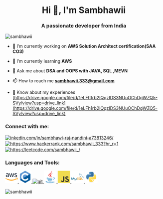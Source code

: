<h1 align="center">Hi 👋, I'm Sambhawii</h1>
<h3 align="center">A passionate developer from India</h3>

<p align="left"> <img src="https://komarev.com/ghpvc/?username=sambhawii&label=Profile%20views&color=0e75b6&style=flat" alt="sambhawii" /> </p>

- 🔭 I’m currently working on **AWS Solution Architect certification(SAA CO3)**

- 🌱 I’m currently learning **AWS**

- 💬 Ask me about **DSA and OOPS with JAVA, SQL ,MEVN**

- 📫 How to reach me **sambhawii.333@gmail.com**

- 📄 Know about my experiences [https://drive.google.com/file/d/1eLFh1rb2IQqzIDS3NUuOChDgWZQ5-SVy/view?usp=drive_link](https://drive.google.com/file/d/1eLFh1rb2IQqzIDS3NUuOChDgWZQ5-SVy/view?usp=drive_link)

<h3 align="left">Connect with me:</h3>
<p align="left">
<a href="https://linkedin.com/in/inkedin.com/in/sambhawi-raj-nandini-a73813246/" target="blank"><img align="center" src="https://raw.githubusercontent.com/rahuldkjain/github-profile-readme-generator/master/src/images/icons/Social/linked-in-alt.svg" alt="inkedin.com/in/sambhawi-raj-nandini-a73813246/" height="30" width="40" /></a>
<a href="https://www.hackerrank.com/https://www.hackerrank.com/sambhawii_333?hr_r=1" target="blank"><img align="center" src="https://raw.githubusercontent.com/rahuldkjain/github-profile-readme-generator/master/src/images/icons/Social/hackerrank.svg" alt="https://www.hackerrank.com/sambhawii_333?hr_r=1" height="30" width="40" /></a>
<a href="https://www.leetcode.com/https://leetcode.com/sambhawii_/" target="blank"><img align="center" src="https://raw.githubusercontent.com/rahuldkjain/github-profile-readme-generator/master/src/images/icons/Social/leet-code.svg" alt="https://leetcode.com/sambhawii_/" height="30" width="40" /></a>
</p>

<h3 align="left">Languages and Tools:</h3>
<p align="left"> <a href="https://aws.amazon.com" target="_blank" rel="noreferrer"> <img src="https://raw.githubusercontent.com/devicons/devicon/master/icons/amazonwebservices/amazonwebservices-original-wordmark.svg" alt="aws" width="40" height="40"/> </a> <a href="https://www.cprogramming.com/" target="_blank" rel="noreferrer"> <img src="https://raw.githubusercontent.com/devicons/devicon/master/icons/c/c-original.svg" alt="c" width="40" height="40"/> </a> <a href="https://git-scm.com/" target="_blank" rel="noreferrer"> <img src="https://www.vectorlogo.zone/logos/git-scm/git-scm-icon.svg" alt="git" width="40" height="40"/> </a> <a href="https://www.java.com" target="_blank" rel="noreferrer"> <img src="https://raw.githubusercontent.com/devicons/devicon/master/icons/java/java-original.svg" alt="java" width="40" height="40"/> </a> <a href="https://developer.mozilla.org/en-US/docs/Web/JavaScript" target="_blank" rel="noreferrer"> <img src="https://raw.githubusercontent.com/devicons/devicon/master/icons/javascript/javascript-original.svg" alt="javascript" width="40" height="40"/> </a> <a href="https://www.mysql.com/" target="_blank" rel="noreferrer"> <img src="https://raw.githubusercontent.com/devicons/devicon/master/icons/mysql/mysql-original-wordmark.svg" alt="mysql" width="40" height="40"/> </a> <a href="https://www.python.org" target="_blank" rel="noreferrer"> <img src="https://raw.githubusercontent.com/devicons/devicon/master/icons/python/python-original.svg" alt="python" width="40" height="40"/> </a> </p>

<p><img align="center" src="https://github-readme-stats.vercel.app/api/top-langs?username=sambhawii&show_icons=true&locale=en&layout=compact" alt="sambhawii" /></p>
